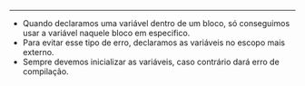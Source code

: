 ___
- Quando declaramos uma variável dentro de um bloco, só conseguimos usar a variável naquele bloco em especifico.
- Para evitar esse tipo de erro, declaramos as variáveis no escopo mais externo.
- Sempre devemos inicializar as variáveis, caso contrário dará erro de compilação.